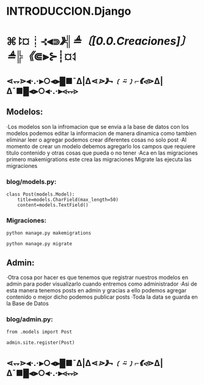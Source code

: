 # INTRODUCCION.Django

# ⌘⥏¤┊⊰⫷⋑_》╣≜〔[0.0.Creaciones]〕≜╠《_⋐⫸⊱┊¤⥑


## ⋖⥐⋗⫷·.·⫸○⫷⫸█■¯Δ|Δ⋖_⋗》¬﹝⍨﹞⌐《⋖_⋗Δ|Δ¯■█⫷⫸○⫷·.·⫸⋖⥐⋗

## Modelos:
·Los modelos son la infromacion que se envia a la base de
datos con los modelos podemos editar la informacion de 
manera dinamica como tambien eliminar leer o agregar
podemos crear diferentes cosas no solo post
·Al momento de crear un modelo debemos agregarlo los campos
que requiere titulo contenido y otras cosas que pueda 
o no tener
·Aca en las migraciones primero makemigrations este crea 
las migraciones 
Migrate las ejecuta las migraciones
### blog/models.py:

    class Post(models.Model):
        title=models.CharField(max_length=50)
        content=models.TextField()
### Migraciones:

    python manage.py makemigrations

    python manage.py migrate

## Admin:
·Otra cosa por hacer es que tenemos que registrar nuestros
modelos en admin para poder visualizarlo cuando entremos
como administrador
·Asi de esta manera tenemos posts en admin y gracias a ello
podemos agregar contenido o mejor dicho podemos publicar 
posts
·Toda la data se guarda en la Base de Datos

### blog/admin.py:

    from .models import Post

    admin.site.register(Post)
## ⋖⥐⋗⫷·.·⫸○⫷⫸█■¯Δ|Δ⋖_⋗》¬﹝⍨﹞⌐《⋖_⋗Δ|Δ¯■█⫷⫸○⫷·.·⫸⋖⥐⋗

